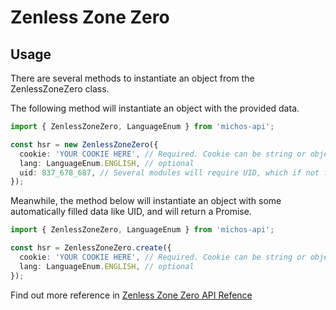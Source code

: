 # Zenless Zone Zero

## Usage

There are several methods to instantiate an object from the ZenlessZoneZero class.

The following method will instantiate an object with the provided data.

```ts
import { ZenlessZoneZero, LanguageEnum } from 'michos-api';

const hsr = new ZenlessZoneZero({
  cookie: 'YOUR COOKIE HERE', // Required. Cookie can be string or object, see the api refeence below
  lang: LanguageEnum.ENGLISH, // optional
  uid: 837_678_687, // Several modules will require UID, which if not filled in will throw an error.
});
```

Meanwhile, the method below will instantiate an object with some automatically filled data like UID, and will return a Promise.

```ts
import { ZenlessZoneZero, LanguageEnum } from 'michos-api';

const hsr = ZenlessZoneZero.create({
  cookie: 'YOUR COOKIE HERE', // Required. Cookie can be string or object, see the api refeence below
  lang: LanguageEnum.ENGLISH, // optional
});
```

Find out more reference in [Zenless Zone Zero API Refence](/docs/api/classes/ZenlessZoneZero)
